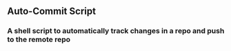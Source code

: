 ## Auto-Commit Script

###  A shell script to automatically track changes in a repo and push to the remote repo

